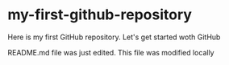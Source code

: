 # my-first-github-repository
Here is my first GitHub repository. Let's get started woth GitHub

README.md file was just edited. This file was modified locally
